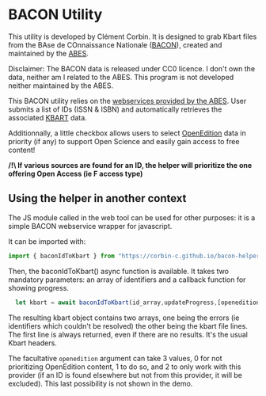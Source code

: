 # BACON Utility

This utility is developed by Clément Corbin. It is designed to grab Kbart files
from the BAse de COnnaissance Nationale ([BACON](https://bacon.abes.fr/)),
created and maintained by the [ABES](http://www.abes.fr).

Disclaimer: The BACON data is released under CC0 licence. I don't own the data,
neither am I related to the ABES. This program is not developed neither
maintained by the ABES.

This BACON utility relies on the [webservices provided by the ABES](http://documentation.abes.fr/aidebacon/index.html#ManuelBacon_1).
User submits a list of IDs (ISSN & ISBN) and automatically retrieves the
associated [KBART](https://www.niso.org/standards-committees/kbart) data.

Additionnally, a little checkbox allows users to select [OpenEdition](https://www.openedition.org)
data in priority (if any) to support Open Science and easily gain access to free
content!

**/!\ If various sources are found for an ID, the helper will prioritize the one
offering Open Access (ie F access type)**

## Using the helper in another context

The JS module called in the web tool can be used for other purposes: it is a
simple BACON webservice wrapper for javascript.

It can be imported with:

```javascript
import { baconIdToKbart } from "https://corbin-c.github.io/bacon-helper/bacon.js"
```

Then, the baconIdToKbart() async function is available. It takes two mandatory
parameters: an array of identifiers and a callback function for showing
progress.

```javascript
  let kbart = await baconIdToKbart(id_array,updateProgress,[openedition]);
```

The resulting kbart object contains two arrays, one being the errors (ie
identifiers which couldn't be resolved) the other being the kbart file lines.
The first line is always returned, even if there are no results. It's the usual
Kbart headers.

The facultative `openedition` argument can take 3 values, 0 for not prioritizing
OpenEdition content, 1 to do so, and 2 to only work with this provider (if an ID
is found elsewhere but not from this provider, it will be excluded). This last
possibility is not shown in the demo.
